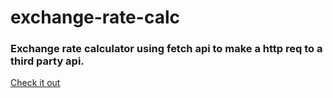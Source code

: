 # exchange-rate-calc
### Exchange rate calculator using fetch api to make a http req to a third party api. 

[Check it out](https://bridgta.github.io/exchange-rate-calc/)
